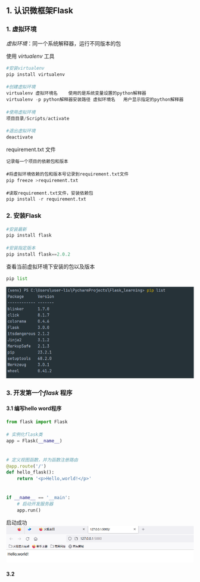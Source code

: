 ## 1. 认识微框架Flask

### 1. 虚拟环境

*虚拟环境*：同一个系统解释器，运行不同版本的包

使用 *virtualenv* 工具

```python
#安装virtualenv
pip install virtualenv

#创建虚拟环境
virtualenv 虚拟环境名	使用的是系统变量设置的python解释器
virtualenv -p python解释器安装路径 虚拟环境名	用户显示指定的python解释器

#使用虚拟环境
项目目录/Scripts/activate

#退出虚拟环境
deactivate
```


requirement.txt 文件
```sql
记录每一个项目的依赖包和版本

#将虚拟环境依赖的包和版本号记录到requirement.txt文件
pip freeze >requirement.txt

#读取requirement.txt文件，安装依赖包
pip install -r requirement.txt
```



### 2. 安装Flask

```python
#安装最新
pip install flask

#安装指定版本
pip install flask==2.0.2
```

查看当前虚拟环境下安装的包以及版本
```python
pip list
```

![image-20231129205327047](assets/image-20231129205327047.png)


### 3. 开发第一个*flask* 程序

#### 3.1 编写hello word程序

```python
from flask import Flask

# 实例化flask类
app = Flask(__name__)


# 定义视图函数，并为函数注册路由
@app.route('/')
def hello_flask():
    return '<p>Hello,world!</p>'


if __name__ == '__main':
    # 启动开发服务器
    app.run()
```

启动成功
![image-20231129210117330](assets/image-20231129210117330.png)



#### 3.2 